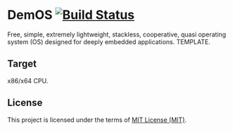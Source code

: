 # DemOS [![Build Status](https://travis-ci.org/stateos/DemOS-x86-x64.svg)](https://travis-ci.org/stateos/DemOS-x86-x64)
Free, simple, extremely lightweight, stackless, cooperative, quasi operating system (OS) designed for deeply embedded applications. TEMPLATE.

Target
-------

x86/x64 CPU.

License
-------

This project is licensed under the terms of [MIT License (MIT)](https://opensource.org/licenses/MIT).
